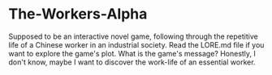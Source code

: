 # The-Workers-Alpha
Supposed to be an interactive novel game, following through the repetitive life of a Chinese worker in an industrial society.
Read the LORE.md file if you want to explore the game's plot.
What is the game's message? Honestly, I don't know, maybe I want to discover the work-life of an essential worker.
